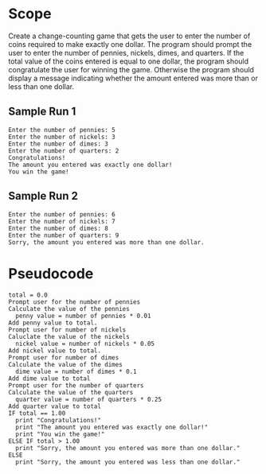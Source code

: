 # Scope
Create a change-counting game that gets the user to enter the number of coins required to make exactly one dollar. The program should prompt the user to enter the number of pennies, nickels, dimes, and quarters. If the total value of the coins entered is equal to one dollar, the program should congratulate the user for winning the game. Otherwise the program should display a message indicating whether the amount entered was more than or less than one dollar.

## Sample Run 1
    Enter the number of pennies: 5
    Enter the number of nickels: 3
    Enter the number of dimes: 3
    Enter the number of quarters: 2
    Congratulations!
    The amount you entered was exactly one dollar!
    You win the game!
  
## Sample Run 2
    Enter the number of pennies: 6
    Enter the number of nickels: 7
    Enter the number of dimes: 8
    Enter the number of quarters: 9
    Sorry, the amount you entered was more than one dollar.
    
# Pseudocode
    total = 0.0
    Prompt user for the number of pennies
    Calculate the value of the pennies
      penny value = number of pennies * 0.01
    Add penny value to total.
    Prompt user for number of nickels
    Caluclate the value of the nickels
      nickel value = number of nickels * 0.05
    Add nickel value to total.
    Prompt user for number of dimes
    Calculate the value of the dimes
      dime value = number of dimes * 0.1
    Add dime value to total
    Prompt user for the number of quarters
    Calculate the value of the quarters
      quarter value = number of quarters * 0.25
    Add quarter value to total
    IF total == 1.00
      print "Congratulations!"
      print "The amount you entered was exactly one dollar!"
      print "You win the game!"
    ELSE IF total > 1.00
      print "Sorry, the amount you entered was more than one dollar."
    ELSE
      print "Sorry, the amount you entered was less than one dollar."
